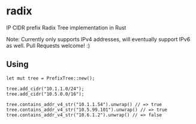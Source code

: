 # radix
IP CIDR prefix Radix Tree implementation in Rust

Note: Currently only supports IPv4 addresses, will eventually support IPv6 as well. Pull Requests welcome! :)

## Using
```
let mut tree = PrefixTree::new();

tree.add_cidr("10.1.1.0/24");
tree.add_cidr("10.5.0.0/16");

tree.contains_addr_v4_str("10.1.1.54").unwrap() // => true
tree.contains_addr_v4_str("10.5.99.101").unwrap() // => true
tree.contains_addr_v4_str("10.6.1.2").unwrap() // => false
```

